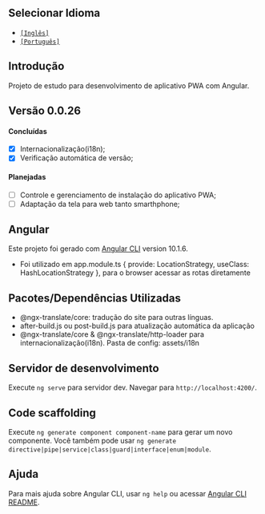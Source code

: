 ## Selecionar Idioma
- [`[Inglês]`](https://github.com/henriquebsb/pwa_angular_tmdb/blob/master/README.md)
- [`[Português]`](https://github.com/henriquebsb/pwa_angular_tmdb/blob/master/README-pt.md)

## Introdução
Projeto de estudo para desenvolvimento de aplicativo PWA com Angular.

## Versão 0.0.26
#### Concluídas
- [x] Internacionalização(i18n);
- [x] Verificação automática de versão;
#### Planejadas
- [ ] Controle e gerenciamento de instalação do aplicativo PWA;
- [ ] Adaptação da tela para web tanto smarthphone;

## Angular
Este projeto foi gerado com [Angular CLI](https://github.com/angular/angular-cli) version 10.1.6.
  - Foi utilizado em app.module.ts { provide: LocationStrategy, useClass: HashLocationStrategy }, para o browser acessar as rotas diretamente

## Pacotes/Dependências Utilizadas
  - @ngx-translate/core: tradução do site para outras línguas.
  - after-build.js ou post-build.js para atualização automática da aplicação
  - @ngx-translate/core & @ngx-translate/http-loader para internacionalização(i18n). Pasta de config: assets/i18n

## Servidor de desenvolvimento

Execute `ng serve` para servidor dev. Navegar para `http://localhost:4200/`.

## Code scaffolding

Execute `ng generate component component-name` para gerar um novo componente. Você também pode usar `ng generate directive|pipe|service|class|guard|interface|enum|module`.

## Ajuda

Para mais ajuda sobre Angular CLI, usar `ng help` ou acessar [Angular CLI README](https://github.com/angular/angular-cli/blob/master/README.md).
